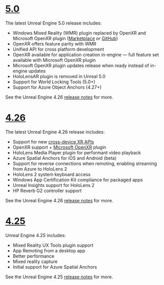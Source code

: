# [5.0](#tab/ue427)

The latest Unreal Engine 5.0 release includes:
* Windows Mixed Reality (WMR) plugin replaced by OpenXR and Microsoft OpenXR plugin ([Marketplace](https://www.unrealengine.com/marketplace/en-US/product/ef8930ca860148c498b46887da196239) or [GitHub](https://github.com/microsoft/Microsoft-OpenXR-Unreal))
* OpenXR offers feature parity with WMR
* Unified API for cross platform development
* OpenXR available for application creation in-engine — full feature set available with Microsoft OpenXR plugin
* Microsoft OpenXR plugin updates release when ready instead of in-engine updates
* HoloLensAR plugin is removed in Unreal 5.0
* Support for World Locking Tools (5.0+)
* Support for Azure Object Anchors (4.27+)

See the Unreal Engine 4.26 <a href="https://docs.unrealengine.com/Support/Builds/ReleaseNotes/4_26/index.html" target="_blank" title="Unreal Engine 4.26 release notes">release notes</a> for more. 
# [4.26](#tab/ue426)

The latest Unreal Engine 4.26 release includes:
* Support for new [cross-device XR APIs](../unreal-porting.md)
* OpenXR support + [Microsoft OpenXR](https://github.com/microsoft/Microsoft-OpenXR-Unreal) plugin 
* HoloLens Media Player plugin for performant video playback
* Azure Spatial Anchors for iOS and Android (beta)
* Support for reverse connections when remoting, enabling streaming from Azure to HoloLens 2
* HoloLens 2 system keyboard access
* Windows App Certification Kit compliance for packaged apps
* Unreal Insights support for HoloLens 2
* HP Reverb G2 controller support


See the Unreal Engine 4.26 <a href="https://docs.unrealengine.com/Support/Builds/ReleaseNotes/4_26/index.html" target="_blank" title="Unreal Engine 4.26 release notes">release notes</a> for more. 


# [4.25](#tab/ue425)

Unreal Engine 4.25 includes:
* Mixed Reality UX Tools plugin support
* App Remoting from a desktop app
* Better performance
* Mixed reality capture
* Initial support for Azure Spatial Anchors

See the Unreal Engine 4.25 <a href="https://docs.unrealengine.com/Support/Builds/ReleaseNotes/4_25/index.html" target="_blank" title="Unreal Engine 4.25 release notes">release notes</a> for more.
